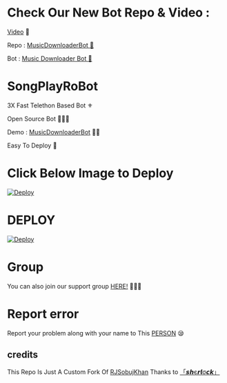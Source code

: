 # Check Our New Bot Repo & Video :

[Video](https://youtu.be/3pN0W4KzzNY) 🎥

Repo : [MusicDownloaderBot 🎻](https://GitHub.Com/RJSobujKhan/MusicDownloaderBot)

Bot : [Music Downloader Bot 🧚‍](https://t.me/MusicDownloadersBot)

# SongPlayRoBot
3X Fast Telethon Based Bot ⚜

Open Source Bot 👨🏻‍💻

Demo : [MusicDownloaderBot](https://t.me/MusicDownloadersBot) 💃🏻

Easy To Deploy 🤗

# Click Below Image to Deploy
[![Deploy](https://telegra.ph/file/cb7b0aead06c96955323e.jpg)](https://heroku.com/deploy?template=https://github.com/RJSobujKhan/MusicDownloaderBot.git)
# DEPLOY
[![Deploy](https://www.herokucdn.com/deploy/button.svg)](https://heroku.com/deploy?template=https://github.com/RJSobujKhan/MusicDownloaderBot.git)

# Group
You can also join our support group [HERE!](https://t.me/PremiumAppsAndModAppsFreeGroup) 👨🏻‍💻

# Report error
Report your problem along with your name to This [PERSON](https://t.me/RJSobujKhan) 😪
## credits
This Repo Is Just A Custom Fork Of [RJSobujKhan](https://github.com/Mr-SHRLCK/Alexa)
Thanks to [「𝙨𝙝є𝙧𝙡σ𝙘𝙠」](https:t.me/Mr_SRLOCK)
